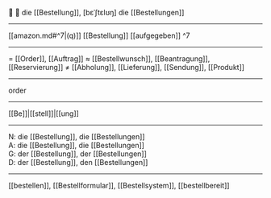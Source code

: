 🔵 💼 die [[Bestellung]], [bɛˈʃtɛlʊŋ]
die [[Bestellungen]]

---
[[amazon.md#^7|(q)]] [[Bestellung]] [[aufgegeben]] ^7


---
= [[Order]], [[Auftrag]]
≈ [[Bestellwunsch]], [[Beantragung]], [[Reservierung]]
≠ [[Abholung]], [[Lieferung]], [[Sendung]], [[Produkt]]

---
order

---
[[Be]]|[[stell]]|[[ung]]

---
N: die [[Bestellung]], die [[Bestellungen]]  
A: die [[Bestellung]], die [[Bestellungen]]  
G: der [[Bestellung]], der [[Bestellungen]]  
D: der [[Bestellung]], den [[Bestellungen]]  

---
[[bestellen]], [[Bestellformular]], [[Bestellsystem]], [[bestellbereit]]